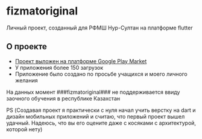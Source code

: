 # fizmatoriginal

Личный проект, созданный для РФМШ Нур-Султан на платформе flutter

## О проекте

- [Проект выложен на платформе Google Play Market](https://play.google.com/store/apps/details?id=com.fizmatoriginal&hl=ru&gl=US)
- У приложения более 150 загрузок
- Приложение было создано по просьбе учащихся и моего личного желания

На данных момент ###fizmatoriginal### не поддерживается ввиду заочного обучения в республике Казахстан

PS (Создавая проект я практически с нуля начал учить верстку на dart и дизайн мобильных приложений и считаю, что первый проект вышел удачный. Надеюсь, что вы его оцените даже с косяками с архитектурой, которой нету)
